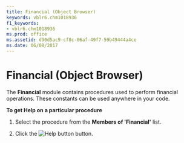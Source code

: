 ```yaml
---
title: Financial (Object Browser)
keywords: vblr6.chm1018936
f1_keywords:
- vblr6.chm1018936
ms.prod: office
ms.assetid: d90d5ac9-cf8c-06af-49f7-59b49444a4ce
ms.date: 06/08/2017
---
```



# Financial (Object Browser)

The **Financial** module contains procedures used to perform financial operations. These constants can be used anywhere in your code.

 **To get Help on a particular procedure**




1. Select the procedure from the **Members of 'Financial'** list.
    
2. Click the 
![Help button](images/but_help_ZA01201583.gif) button.
    


